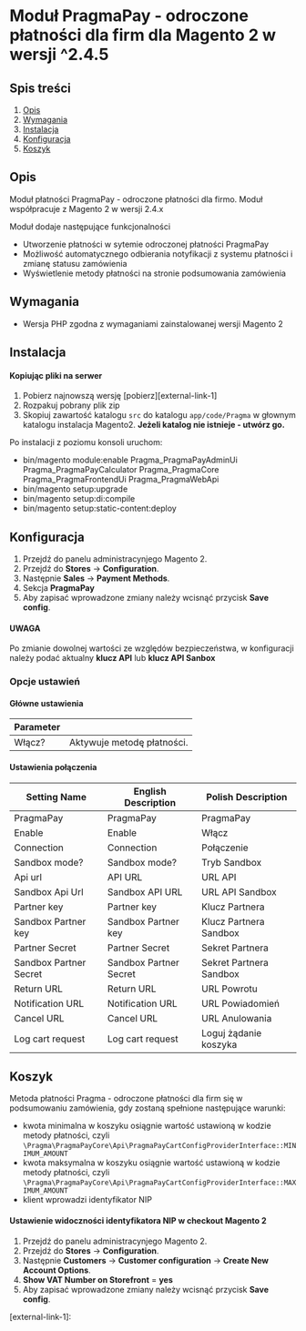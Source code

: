 # Moduł PragmaPay - odroczone płatności dla firm dla Magento 2 w wersji ^2.4.5

## Spis treści

1. [Opis](#opis)
2. [Wymagania](#wymagania)
3. [Instalacja](#instalacja)
4. [Konfiguracja](#konfiguracja)
5. [Koszyk](#koszyk)

## Opis
Moduł płatności PragmaPay - odroczone płatności dla firmo.
Moduł współpracuje z Magento 2 w wersji 2.4.x

Moduł dodaje następujące funkcjonalności
* Utworzenie płatności w sytemie odroczonej płatności PragmaPay
* Możliwość automatycznego odbierania notyfikacji z systemu płatności i zmianę statusu zamówienia
* Wyświetlenie metody płatności na stronie podsumowania zamówienia

## Wymagania
* Wersja PHP zgodna z wymaganiami zainstalowanej wersji Magento 2

## Instalacja
#### Kopiując pliki na serwer
1. Pobierz najnowszą wersję [pobierz][external-link-1]
2. Rozpakuj pobrany plik zip
3. Skopiuj zawartość katalogu `src` do katalogu `app/code/Pragma` w głownym katalogu instalacja Magento2. **Jeżeli katalog nie istnieje - utwórz go.**

Po instalacji z poziomu konsoli uruchom:
* bin/magento module:enable Pragma_PragmaPayAdminUi Pragma_PragmaPayCalculator Pragma_PragmaCore Pragma_PragmaFrontendUi Pragma_PragmaWebApi
* bin/magento setup:upgrade
* bin/magento setup:di:compile
* bin/magento setup:static-content:deploy

## Konfiguracja
1. Przejdź do panelu administracynjego Magento 2.
2. Przejdź do  **Stores** -> **Configuration**.
3. Następnie **Sales** -> **Payment Methods**.
4. Sekcja **PragmaPay**
5. Aby zapisać wprowadzone zmiany należy wcisnąć przycisk **Save config**.

#### UWAGA
Po zmianie dowolnej wartości ze względów bezpieczeństwa, w konfiguracji należy podać aktualny **klucz API** lub **klucz API Sanbox**

### Opcje ustawień
#### Główne ustawienia
| Parameter |                            |
|-----------|----------------------------|
| Włącz?    | Aktywuje metodę płatności. |

#### Ustawienia połączenia
| Setting Name                     | English Description                        | Polish Description                 |
|----------------------------------|--------------------------------------------|------------------------------------|
| PragmaPay                        | PragmaPay                                  | PragmaPay                          |
| Enable                           | Enable                                     | Włącz                              |
| Connection                       | Connection                                 | Połączenie                         |
| Sandbox mode?                    | Sandbox mode?                              | Tryb Sandbox                       |
| Api url                          | API URL                                    | URL API                            |
| Sandbox Api Url                  | Sandbox API URL                            | URL API Sandbox                    |
| Partner key                      | Partner key                                | Klucz Partnera                     |
| Sandbox Partner key              | Sandbox Partner key                        | Klucz Partnera Sandbox             |
| Partner Secret                   | Partner Secret                             | Sekret Partnera                    |
| Sandbox Partner Secret           | Sandbox Partner Secret                     | Sekret Partnera Sandbox            |
| Return URL                       | Return URL                                 | URL Powrotu                        |
| Notification URL                 | Notification URL                           | URL Powiadomień                    |
| Cancel URL                       | Cancel URL                                 | URL Anulowania                     |
| Log cart request                 | Log cart request                           | Loguj żądanie koszyka              |

## Koszyk
Metoda płatności Pragma - odroczone płatności dla firm się w podsumowaniu zamówienia, gdy zostaną spełnione następujące warunki:
* kwota minimalna w koszyku osiągnie wartość ustawioną w kodzie metody płatności, czyli `\Pragma\PragmaPayCore\Api\PragmaPayCartConfigProviderInterface::MINIMUM_AMOUNT`
* kwota maksymalna w koszyku osiągnie wartość ustawioną w kodzie metody płatności, czyli `\Pragma\PragmaPayCore\Api\PragmaPayCartConfigProviderInterface::MAXIMUM_AMOUNT`
* klient wprowadzi identyfikator NIP

#### Ustawienie widoczności identyfikatora NIP w checkout Magento 2
1. Przejdź do panelu administracynjego Magento 2.
2. Przejdź do  **Stores** -> **Configuration**.
3. Następnie **Customers** -> **Customer configuration** -> **Create New Account Options**.
4. **Show VAT Number on Storefront** = **yes**
5. Aby zapisać wprowadzone zmiany należy wcisnąć przycisk **Save config**.


<!--external links:-->
[external-link-1]: 
